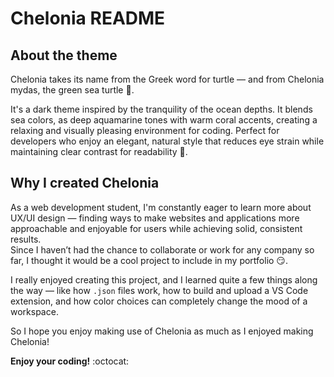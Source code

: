 # Chelonia README

## About the theme

Chelonia takes its name from the Greek word for turtle — and from Chelonia mydas, the green sea turtle :turtle:.

It's a dark theme inspired by the tranquility of the ocean depths. It blends sea colors, as deep aquamarine tones with warm coral accents, creating a relaxing and visually pleasing environment for coding. Perfect for developers who enjoy an elegant, natural style that reduces eye strain while maintaining clear contrast for readability :ocean:.

## Why I created Chelonia

As a web development student, I'm constantly eager to learn more about UX/UI design — finding ways to make websites and applications more approachable and enjoyable for users while achieving solid, consistent results.\
Since I haven’t had the chance to collaborate or work for any company so far, I thought it would be a cool project to include in my portfolio :smirk:.

I really enjoyed creating this project, and I learned quite a few things along the way — like how `.json` files work, how to build and upload a VS Code extension, and how color choices can completely change the mood of a workspace.

So I hope you enjoy making use of Chelonia as much as I enjoyed making Chelonia!

**Enjoy your coding!** :octocat: